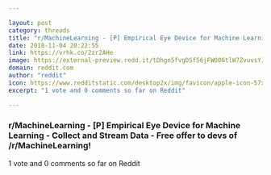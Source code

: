 ```yaml
---

layout: post
category: threads
title: "r/MachineLearning - [P] Empirical Eye Device for Machine Learning - Collect and Stream Data - Free offer to devs of /r/MachineLearning!"
date: 2018-11-04 20:22:55
link: https://vrhk.co/2zr2AHe
image: https://external-preview.redd.it/tDhgn5fvgDSf56jFWO06tlW7ZvuvsYJy5zL9EbRSJ94.jpg?auto=webp&s=f6971e5e94ea999f79afcfc56c464855b2f4d5f8
domain: reddit.com
author: "reddit"
icon: https://www.redditstatic.com/desktop2x/img/favicon/apple-icon-57x57.png
excerpt: "1 vote and 0 comments so far on Reddit"

---
```


### r/MachineLearning - [P] Empirical Eye Device for Machine Learning - Collect and Stream Data - Free offer to devs of /r/MachineLearning!

1 vote and 0 comments so far on Reddit